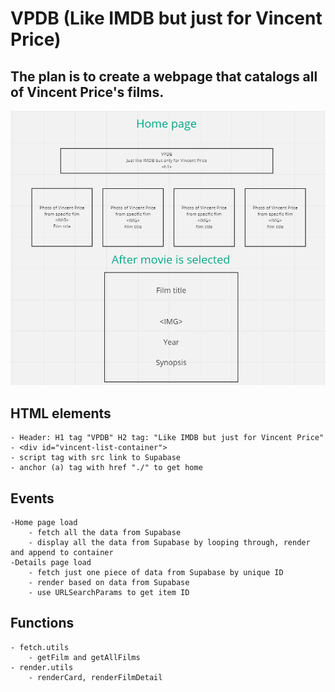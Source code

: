 # VPDB (Like IMDB but just for Vincent Price)

## The plan is to create a webpage that catalogs all of Vincent Price's films.

![](wireframe.png)

## HTML elements

    - Header: H1 tag "VPDB" H2 tag: "Like IMDB but just for Vincent Price"
    - <div id="vincent-list-container">
    - script tag with src link to Supabase
    - anchor (a) tag with href "./" to get home

## Events

    -Home page load
        - fetch all the data from Supabase
        - display all the data from Supabase by looping through, render and append to container
    -Details page load
        - fetch just one piece of data from Supabase by unique ID
        - render based on data from Supabase
        - use URLSearchParams to get item ID

## Functions

    - fetch.utils
        - getFilm and getAllFilms
    - render.utils
        - renderCard, renderFilmDetail
